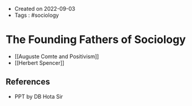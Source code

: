 - Created on 2022-09-03
- Tags : #sociology

# The Founding Fathers of Sociology

- [[Auguste Comte and Positivism]]
- [[Herbert Spencer]]

## References
- PPT by DB Hota Sir
